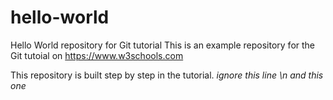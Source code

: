 # hello-world
Hello World repository for Git tutorial
This is an example repository for the Git tutoial on https://www.w3schools.com

This repository is built step by step in the tutorial.
*ignore this line*
*\n and this one*

